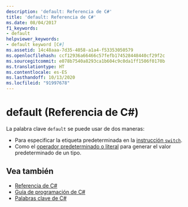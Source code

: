 ```yaml
---
description: 'default: Referencia de C#'
title: 'default: Referencia de C#'
ms.date: 08/04/2017
f1_keywords:
- default
helpviewer_keywords:
- default keyword [C#]
ms.assetid: 14c48aaa-7d35-4058-a1a4-f53353050579
ms.openlocfilehash: ccf12936a66466c57fefb174528448440cf29f2c
ms.sourcegitcommit: e078b7540a8293ca1b604c9c0da1ff1506f0170b
ms.translationtype: HT
ms.contentlocale: es-ES
ms.lasthandoff: 10/13/2020
ms.locfileid: "91997678"
---
```

# <a name="default-c-reference"></a>default (Referencia de C#)

La palabra clave `default` se puede usar de dos maneras:

- Para especificar la etiqueta predeterminada en la [instrucción `switch`](switch.md).
- Como el [operador predeterminado o literal](../operators/default.md) para generar el valor predeterminado de un tipo.

## <a name="see-also"></a>Vea también

- [Referencia de C#](../index.md)
- [Guía de programación de C#](../../programming-guide/index.md)
- [Palabras clave de C#](index.md)
